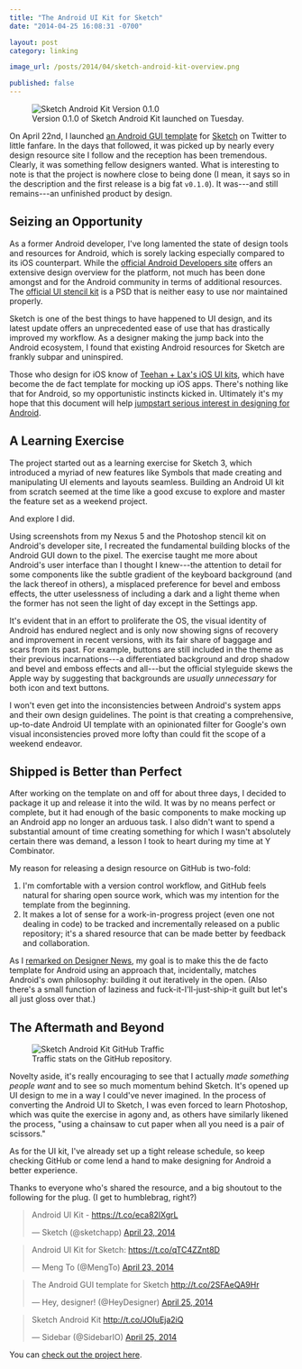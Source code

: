 ```yaml
---
title: "The Android UI Kit for Sketch"
date: "2014-04-25 16:08:31 -0700"

layout: post
category: linking

image_url: /posts/2014/04/sketch-android-kit-overview.png

published: false
---
```


<figure>
  <img src="{{ site.cdn_url }}{{ page.image_url }}" alt="Sketch Android Kit Version 0.1.0">
  <figcaption>Version 0.1.0 of Sketch Android Kit launched on Tuesday.</figcaption>
</figure>

On April 22nd, I launched [an Android GUI template][kit] for [Sketch][sketch] on Twitter to little fanfare. In the days that followed, it was picked up by nearly every design resource site I follow and the reception has been tremendous. Clearly, it was something fellow designers wanted. What is interesting to note is that the project is nowhere close to being done (I mean, it says so in the description and the first release is a big fat `v0.1.0`). It was---and still remains---an unfinished product by design.

## Seizing an Opportunity

As a former Android developer, I've long lamented the state of design tools and resources for Android, which is sorely lacking especially compared to its iOS counterpart. While the [official Android Developers site](https://developer.android.com/design/index.html) offers an extensive design overview for the platform, not much has been done amongst and for the Android community in terms of additional resources. The [official UI stencil kit][official] is a PSD that is neither easy to use nor maintained properly.

Sketch is one of the best things to have happened to UI design, and its latest update offers an unprecedented ease of use that has drastically improved my workflow. As a designer making the jump back into the Android ecosystem, I found that existing Android resources for Sketch are frankly subpar and uninspired.

Those who design for iOS know of [Teehan + Lax's iOS UI kits][teehanlax], which have become the de fact template for mocking up iOS apps. There's nothing like that for Android, so my opportunistic instincts kicked in. Ultimately it's my hope that this document will help [jumpstart serious interest in designing for Android](http://www.cennydd.co.uk/2014/why-dont-designers-take-android-seriously).

## A Learning Exercise

The project started out as a learning exercise for Sketch 3, which introduced a myriad of new features like Symbols that made creating and manipulating UI elements and layouts seamless. Building an Android UI kit from scratch seemed at the time like a good excuse to explore and master the feature set as a weekend project.

And explore I did.

Using screenshots from my Nexus 5 and the Photoshop stencil kit on Android's developer site, I recreated the fundamental building blocks of the Android GUI down to the pixel. The exercise taught me more about Android's user interface than I thought I knew---the attention to detail for some components like the subtle gradient of the keyboard background (and the lack thereof in others), a misplaced preference for bevel and emboss effects, the utter uselessness of including a dark and a light theme when the former has not seen the light of day except in the Settings app.

It's evident that in an effort to proliferate the OS, the visual identity of Android has endured neglect and is only now showing signs of recovery and improvement in recent versions, with its fair share of baggage and scars from its past. For example, buttons are still included in the theme as their previous incarnations---a differentiated background and drop shadow and bevel and emboss effects and all---but the official styleguide skews the Apple way by suggesting that backgrounds are *usually unnecessary* for both icon and text buttons.

I won't even get into the inconsistencies between Android's system apps and their own design guidelines. The point is that creating a comprehensive, up-to-date Android UI template with an opinionated filter for Google's own visual inconsistencies proved more lofty than could fit the scope of a weekend endeavor.

## Shipped is Better than Perfect

After working on the template on and off for about three days, I decided to package it up and release it into the wild. It was by no means perfect or complete, but it had enough of the basic components to make mocking up an Android app no longer an arduous task. I also didn't want to spend a substantial amount of time creating something for which I wasn't absolutely certain there was demand, a lesson I took to heart during my time at Y Combinator.  

My reason for releasing a design resource on GitHub is two-fold:

1. I'm comfortable with a version control workflow, and GitHub feels natural for sharing open source work, which was my intention for the template from the beginning.
1. It makes a lot of sense for a work-in-progress project (even one not dealing in code) to be tracked and incrementally released on a public repository; it's a shared resource that can be made better by feedback and collaboration.

As I [remarked on Designer News][dn], my goal is to make this the de facto template for Android using an approach that, incidentally, matches Android's own philosophy: building it out iteratively in the open. (Also there's a small function of laziness and fuck-it-I'll-just-ship-it guilt but let's all just gloss over that.)

## The Aftermath and Beyond

<figure>
  <img src="{{ site.cdn_url }}/posts/2014/04/sketch-android-kit-traffic.png" alt="Sketch Android Kit GitHub Traffic">
  <figcaption>Traffic stats on the GitHub repository.</figcaption>
</figure>

Novelty aside, it's really encouraging to see that I actually *made something people want* and to see so much momentum behind Sketch. It's opened up UI design to me in a way I could've never imagined. In the process of converting the Android UI to Sketch, I was even forced to learn Photoshop, which was quite the exercise in agony and, as others have similarly likened the process, "using a chainsaw to cut paper when all you need is a pair of scissors."

As for the UI kit, I've already set up a tight release schedule, so keep checking GitHub or come lend a hand to make designing for Android a better experience.

Thanks to everyone who's shared the resource, and a big shoutout to the following for the plug. (I get to humblebrag, right?)

<blockquote class="twitter-tweet" data-cards="hidden" data-partner="tweetdeck"><p>Android UI Kit - <a href="https://t.co/eca82lXgrL">https://t.co/eca82lXgrL</a></p>&mdash; Sketch (@sketchapp) <a href="https://twitter.com/sketchapp/statuses/459031835352514560">April 23, 2014</a></blockquote>

<blockquote class="twitter-tweet" data-cards="hidden" data-partner="tweetdeck"><p>Android UI Kit for Sketch: <a href="https://t.co/qTC4ZZnt8D">https://t.co/qTC4ZZnt8D</a></p>&mdash; Meng To (@MengTo) <a href="https://twitter.com/MengTo/statuses/459030523210264576">April 23, 2014</a></blockquote>

<blockquote class="twitter-tweet" data-cards="hidden" lang="en"><p>The Android GUI template for Sketch <a href="http://t.co/2SFAeQA9Hr">http://t.co/2SFAeQA9Hr</a></p>&mdash; Hey, designer! (@HeyDesigner) <a href="https://twitter.com/HeyDesigner/statuses/459657792190967809">April 25, 2014</a></blockquote>

<blockquote class="twitter-tweet" data-partner="tweetdeck"><p>Sketch Android Kit <a href="http://t.co/JOIuEja2iQ">http://t.co/JOIuEja2iQ</a></p>&mdash; Sidebar (@SidebarIO) <a href="https://twitter.com/SidebarIO/statuses/459557485704404992">April 25, 2014</a></blockquote>

<script async src="//platform.twitter.com/widgets.js" charset="utf-8"></script>

You can [check out the project here][kit].

[kit]: https://github.com/wikichen/sketch-android-kit
[sketch]: http://bohemiancoding.com/sketch/
[teehanlax]: http://www.teehanlax.com/tools/
[official]: https://developer.android.com/design/downloads/index.html
[dn]: https://news.layervault.com/stories/21109-sketch-3-android-ui-kit
